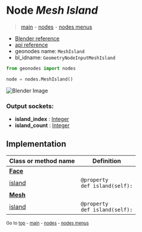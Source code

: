 # Node *Mesh Island*

> [main](../index.md) - [nodes](nodes.md) - [nodes menus](nodes_menus.md)

- [Blender reference](https://docs.blender.org/manual/en/latest/modeling/geometry_nodes/mesh/mesh_island.html)
- [api reference](https://docs.blender.org/api/current/bpy.types.GeometryNodeInputMeshIsland.html)
- geonodes name: `MeshIsland`
- bl_idname: `GeometryNodeInputMeshIsland`

```python
from geonodes import nodes

node = nodes.MeshIsland()
```

![Blender Image](https://docs.blender.org/manual/en/latest/_images/node-types_GeometryNodeInputMeshIsland.webp)

### Output sockets:

- **island_index** : [Integer](Integer.md)
- **island_count** : [Integer](Integer.md)

## Implementation

| Class or method name | Definition |
|----------------------|------------|
| **[Face](Face.md)** |
| [island](Face.md#island) | `@property`<br> `def island(self):` |
| **[Mesh](Mesh.md)** |
| [island](Mesh.md#island) | `@property`<br> `def island(self):` |

<sub>Go to [top](#node-Mesh-Island) - [main](../index.md) - [nodes](nodes.md) - [nodes menus](nodes_menus.md)</sub>

